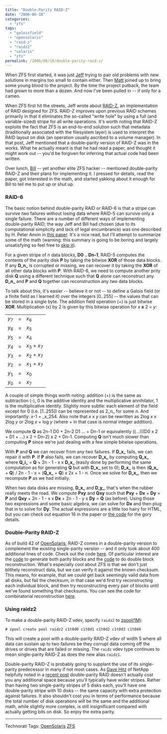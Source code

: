 ```yaml
---
title: "Double-Parity RAID-Z"
date: "2006-06-18"
categories:
  - "zfs"
tags:
  - "galoisfield"
  - "opensolaris"
  - "raid-z"
  - "raidz2"
  - "solaris"
  - "zfs"
permalink: /2006/06/18/double-parity-raid-z/
---
```


When ZFS first started, it was just [Jeff](http://blogs.sun.com/bonwick) trying to pair old problems with new solutions in margins too small to contain either. Then [Matt](http://blogs.sun.com/ahrens) joined up to bring some young blood to the project. By the time the project putback, the team had grown to more than a dozen. And now I've been pulled in -- if only for a cameo.

When ZFS first hit the streets, Jeff wrote about [RAID-Z](http://blogs.sun.com/roller/page/bonwick?entry=raid_z), an implementation of RAID designed for ZFS. RAID-Z improves upon previous RAID schemes primarily in that it eliminates the so-called "write hole" by using a full (and variable-sized) stripe for all write operations. It's worth noting that RAID-Z exploits the fact that ZFS is an end-to-end solution such that metadata (traditionally associated with the filesystem layer) is used to interpret the RAID layout on disk (an operation usually ascribed to a volume manager). In that post, Jeff mentioned that a double-parity version of RAID-Z was in the works. What he actually meant is that he had read a paper, and thought it might work out -- you'd be forgiven for inferring that actual code had been written.

Over lunch, [Bill](http://blogs.sun.com/bill) -- yet another elite ZFS hacker -- mentioned double-parity RAID-Z and their plans for implementing it. I pressed for details, read the paper, got interested in the math, and started yakking about it enough for Bill to tell me to put up or shut up.

### RAID-6

The basic notion behind double-parity RAID or RAID-6 is that a stripe can survive _two_ failures without losing data where RAID-5 can survive only a single failure. There are a number of different ways of implementing double-parity RAID; the way Jeff and Bill had chosen (due to its computational simplicity and lack of legal encumbrance) was one described by H. Peter Anvin in [this paper](http://kernel.org/pub/linux/kernel/people/hpa/raid6.pdf). It's a nice read, but I'll attempt to summarize some of the math (warning: this summary is going to be boring and largely unsatisfying so feel free to [skip it](#raidz2)).

For a given stripe of _n_ data blocks, **D0 .. Dn-1**, RAID-5 computes the contents of the parity disk **P** by taking the bitwise **XOR** of those data blocks. If any **D_n_** is corrupted or missing, we can recover it by taking the **XOR** of all other data blocks with **P**. With RAID-6, we need to compute another prity disk **Q** using a different technique such that **Q** alone can reconstruct any **D_n_** and **P** and **Q** together can reconstruction any _two_ data blocks.

To talk about this, it's easier -- believe it or not -- to define a Galois field (or a finite field as I learned it) over the integers \[0..255\] -- the values that can be stored in a single byte. The addition field operation (+) is just bitwise **XOR**. Multiplication (x) by 2 is given by this bitwise operation for _x_ **x** 2 = _y_:

<table><tbody><tr><td><em>y</em><sub>7</sub></td><td>=</td><td><em>x</em><sub>6</sub></td></tr><tr><td><em>y</em><sub>6</sub></td><td>=</td><td><em>x</em><sub>5</sub></td></tr><tr><td><em>y</em><sub>5</sub></td><td>=</td><td><em>x</em><sub>4</sub></td></tr><tr><td><em>y</em><sub>4</sub></td><td>=</td><td><em>x</em><sub>3</sub> + <em>x</em><sub>7</sub></td></tr><tr><td><em>y</em><sub>3</sub></td><td>=</td><td><em>x</em><sub>2</sub> + <em>x</em><sub>7</sub></td></tr><tr><td><em>y</em><sub>2</sub></td><td>=</td><td><em>x</em><sub>1</sub> + <em>x</em><sub>7</sub></td></tr><tr><td><em>y</em><sub>1</sub></td><td>=</td><td><em>x</em><sub>0</sub></td></tr><tr><td><em>y</em><sub>0</sub></td><td>=</td><td><em>x</em><sub>7</sub></td></tr></tbody></table>

A couple of simple things worth noting: addition (+) is the same as subtraction (-), 0 is the additive identity and the multiplicative annihilator, 1 is the multiplicative identity. Slightly more subtle: each element of the field except for 0 (i.e. \[1..255\]) can be represented as 2_n_ for some _n_. And importantly: _x_\-1 = _x_254. Also note that _x_ x _y_ can be rewritten as 2log _x_ x 2log _y_ or 2log _x_ + log _y_ (where _+_ in that case is normal integer addition).

We compute **Q** as 2n-1 D0 + 2n-2 D1 ... + Dn-1 or equivalently ((...(((D0 x 2 + D1 + ...) x 2 + Dn-2) x 2 + Dn-1. Computing **Q** isn't much slower than computing **P** since we're just dealing with a few simple bitwise operations.

With **P** and **Q** we can recover from any two failures. If **D_x_** fails, we can repair it with **P**. If **P** also fails, we can recover **D_x_** by computing **Q_x_** where **Q_i_** = **Q** + 2n - 1 - x x **D_x_** (easily done by performing the same computation as for generating **Q** but with **D_x_** set to 0); **D_x_** is then (**Q_x_** + **Q**) / 2n - 1 - x = (**Q_x_** + **Q**) x 2x + 1 - n. Once we solve for **D_x_**, then we recompute **P** as we had initially.

When two data disks are missing, **D_x_** and **D_y_**, that's when the rubber really meets the road. We compute **Pxy** and **Qxy** such that **Pxy** + **Dx** + **Dy** = **P** and **Qxy** + 2n - 1 - x x **Dx** + 2n - 1 - y x **Dy** = **Q** (as before). Using those two expressions and some basic algebra, we can solve for **Dx** and then plug that in to solve for **Dy**. The actual expressions are a little too hairy for HTML, but you can check out equation 16 in the paper or [the code](http://cvs.opensolaris.org/source/xref/on/usr/src/uts/common/fs/zfs/vdev_raidz.c#518) for the gory details.

### Double-Parity RAID-Z

As of build 42 of [OpenSolaris](http://opensolaris.org), RAID-Z comes in a double-parity version to complement the existing single-parity version -- and it only took about 400 additional lines of code. Check out the code [here](http://cvs.opensolaris.org/source/xref/on/usr/src/uts/common/fs/zfs/vdev_raidz.c). Of particular interest are the [code](http://cvs.opensolaris.org/source/xref/on/usr/src/uts/common/fs/zfs/vdev_raidz.c#322) to generate both parity blocks and the [code](http://cvs.opensolaris.org/source/xref/on/usr/src/uts/common/fs/zfs/vdev_raidz.c#474) to do double block reconstruction. What's especially cool about ZFS is that we don't just blithely reconstruct data, but we can verify it against the known checksum. This means, for example, that we could get back seemingly valid data from all disks, but fail the checksum; in that case we'd first try reconstructing each individual block, and then try reconstructing every pair of blocks until we've found something that checksums. You can see the code for combinatorial reconstruction [here](http://cvs.opensolaris.org/source/xref/on/usr/src/uts/common/fs/zfs/vdev_raidz.c#989).

### Using raidz2

To make a double-parity RAID-Z vdev, specify `raidz2` to [zpool(1M)](http://docs.sun.com/app/docs/doc/819-2240/6n4htdnpp?a=view):

```
# zpool create pool raidz2 c1t0d0 c1t0d1 c1t0d2 c1t0d3 c1t0d4
```

This will create a pool with a double-parity RAID-Z vdev of width 5 where all data can sustain up to two failures be they corrupt data coming off the drives or drives that are failed or missing. The `raidz` vdev type continues to mean single-parity RAID-Z as does the new alias `raidz1`.

Double-parity RAID-Z is probably going to supplant the use of its single-parity predecessor in many if not most cases. As [Dave Hitz](http://blogs.netapp.com/dave/) of NetApp helpfully noted in a [recent post](http://blogs.netapp.com/dave/2006/05/why_double_prot.html) double-parity RAID doesn't actually cost you any additional space because you'll typically have wider stripes. Rather than having two single-parity stripes of 5 disks each, you'll have one double-parity stripe with 10 disks -- the same capacity with extra protection against failures. It also shouldn't cost you in terms of performance because the total number of disk operations will be the same and the additional math, while slightly more complex, is still insignificant compared with actually getting bits on disk. So enjoy the extra parity.

* * *

Technorati Tags: [OpenSolaris](http://technorati.com/tag/OpenSolaris) [ZFS](http://technorati.com/tag/ZFS)
